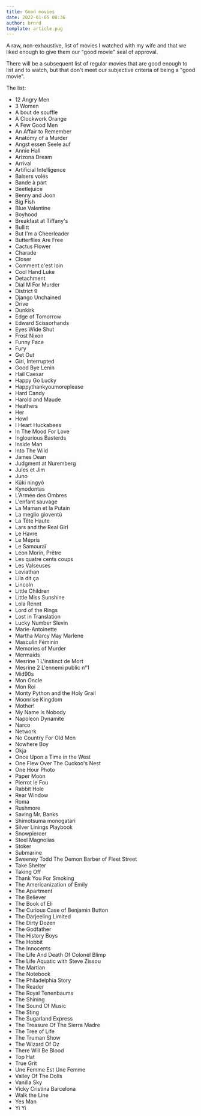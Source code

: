 ```yaml
---
title: Good movies
date: 2022-01-05 08:36
author: brnrd
template: article.pug
---
```


A raw, non-exhaustive, list of movies I watched with my wife and that we liked enough to give them our "good movie" seal of approval.

There will be a subsequent list of regular movies that are good enough to list and to watch, but that don't meet our subjective criteria of being a "good movie".

The list:

- 12 Angry Men
- 3 Women
- A bout de souffle
- A Clockwork Orange
- A Few Good Men
- An Affair to Remember
- Anatomy of a Murder
- Angst essen Seele auf
- Annie Hall
- Arizona Dream
- Arrival
- Artificial Intelligence
- Baisers volés
- Bande à part
- Beetlejuice
- Benny and Joon
- Big Fish
- Blue Valentine
- Boyhood
- Breakfast at Tiffany's
- Bullitt
- But I'm a Cheerleader
- Butterflies Are Free
- Cactus Flower
- Charade
- Closer
- Comment c'est loin
- Cool Hand Luke
- Detachment
- Dial M For Murder
- District 9
- Django Unchained
- Drive
- Dunkirk
- Edge of Tomorrow
- Edward Scissorhands
- Eyes Wide Shut
- Frost Nixon
- Funny Face
- Fury
- Get Out
- Girl, Interrupted
- Good Bye Lenin
- Hail Caesar
- Happy Go Lucky
- Happythankyoumoreplease
- Hard Candy
- Harold and Maude
- Heathers
- Her
- Howl
- I Heart Huckabees
- In The Mood For Love
- Inglourious Basterds
- Inside Man
- Into The Wild
- James Dean
- Judgment at Nuremberg
- Jules et Jim
- Juno
- Kûki ningyô
- Kynodontas
- L'Armée des Ombres
- L'enfant sauvage
- La Maman et la Putain
- La meglio gioventù
- La Tête Haute
- Lars and the Real Girl
- Le Havre
- Le Mépris
- Le Samouraï
- Léon Morin, Prêtre
- Les quatre cents coups
- Les Valseuses
- Leviathan
- Lila dit ça
- Lincoln
- Little Children
- Little Miss Sunshine
- Lola Rennt
- Lord of the Rings
- Lost in Translation
- Lucky Number Slevin
- Marie-Antoinette
- Martha Marcy May Marlene
- Masculin Féminin
- Memories of Murder
- Mermaids
- Mesrine 1 L'instinct de Mort
- Mesrine 2 L'ennemi public n°1
- Mid90s
- Mon Oncle
- Mon Roi
- Monty Python and the Holy Grail
- Moonrise Kingdom
- Mother!
- My Name Is Nobody
- Napoleon Dynamite
- Narco
- Network
- No Country For Old Men
- Nowhere Boy
- Okja
- Once Upon a Time in the West
- One Flew Over The Cuckoo's Nest
- One Hour Photo
- Paper Moon
- Pierrot le Fou
- Rabbit Hole
- Rear Window
- Roma
- Rushmore
- Saving Mr. Banks
- Shimotsuma monogatari
- Silver Linings Playbook
- Snowpiercer
- Steel Magnolias
- Stoker
- Submarine
- Sweeney Todd The Demon Barber of Fleet Street
- Take Shelter
- Taking Off
- Thank You For Smoking
- The Americanization of Emily
- The Apartment
- The Believer
- The Book of Eli
- The Curious Case of Benjamin Button
- The Darjeeling Limited
- The Dirty Dozen
- The Godfather
- The History Boys
- The Hobbit
- The Innocents
- The Life And Death Of Colonel Blimp
- The Life Aquatic with Steve Zissou
- The Martian
- The Notebook
- The Philadelphia Story
- The Reader
- The Royal Tenenbaums
- The Shining
- The Sound Of Music
- The Sting
- The Sugarland Express
- The Treasure Of The Sierra Madre
- The Tree of Life
- The Truman Show
- The Wizard Of Oz
- There Will Be Blood
- Top Hat
- True Grit
- Une Femme Est Une Femme
- Valley Of The Dolls
- Vanilla Sky
- Vicky Cristina Barcelona
- Walk the Line
- Yes Man
- Yi Yi
